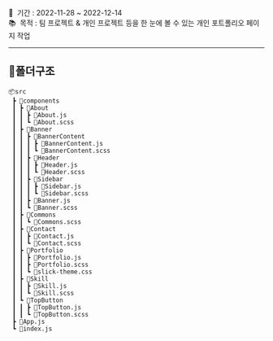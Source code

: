 📅 &nbsp;기간 : 2022-11-28 ~ 2022-12-14 \
📚 &nbsp;목적 : 팀 프로젝트 & 개인 프로젝트 등을 한 눈에 볼 수 있는 개인 포트폴리오 페이지 작업  
<!-- 💻 &nbsp;주소 : http://taecongs.xyz:9000/ -->
<hr/>

## 📌폴더구조

```
📦src
 ┣ 📂components
 ┃ ┣ 📂About
 ┃ ┃ ┣ 📜About.js
 ┃ ┃ ┗ 📜About.scss
 ┃ ┣ 📂Banner
 ┃ ┃ ┣ 📂BannerContent
 ┃ ┃ ┃ ┣ 📜BannerContent.js
 ┃ ┃ ┃ ┗ 📜BannerContent.scss
 ┃ ┃ ┣ 📂Header
 ┃ ┃ ┃ ┣ 📜Header.js
 ┃ ┃ ┃ ┗ 📜Header.scss
 ┃ ┃ ┣ 📂Sidebar
 ┃ ┃ ┃ ┣ 📜Sidebar.js
 ┃ ┃ ┃ ┗ 📜Sidebar.scss
 ┃ ┃ ┣ 📜Banner.js
 ┃ ┃ ┗ 📜Banner.scss
 ┃ ┣ 📂Commons
 ┃ ┃ ┗ 📜Commons.scss
 ┃ ┣ 📂Contact
 ┃ ┃ ┣ 📜Contact.js
 ┃ ┃ ┗ 📜Contact.scss
 ┃ ┣ 📂Portfolio
 ┃ ┃ ┣ 📜Portfolio.js
 ┃ ┃ ┣ 📜Portfolio.scss
 ┃ ┃ ┗ 📜slick-theme.css
 ┃ ┣ 📂Skill
 ┃ ┃ ┣ 📜Skill.js
 ┃ ┃ ┗ 📜Skill.scss
 ┃ ┗ 📂TopButton
 ┃ ┃ ┣ 📜TopButton.js
 ┃ ┃ ┗ 📜TopButton.scss
 ┣ 📜App.js
 ┗ 📜index.js
```

<!--  
### 👋 해상도는 PC버전(1920 X 1080)을 기준으로 최적화되어 있습니다.

### 2022-11-28 작업
✅ 기본적인 컴포넌트 구조 생성 \
✅ 원페이지 형식 (react-fullpage 라이브러리 설치)

### 2022-11-28 ~ 2022-11-30 작업
✅ 헤더 및 사이드바 레이아웃 구성 및 코딩 작업

### 2022-12-01 ~ 2022-12-02 작업
✅ 배너 레이아웃 구성 및 코딩 작업

### 2022-12-05 작업
✅ 스킬(SKill) 페이지 레이아웃 작업 및 코딩 작업

### 2022-12-06 ~ 2022-12-08 작업
✅ 포트폴리오 페이지 레이아웃 작업 및 코딩 작업

### 2022-12-08 ~ 2022-12-09 작업
✅ 컨텍트 페이지 레이아웃 작업 및 코딩 작업

### 2022-12-11 ~ 2022-12-13 작업
✅ 기본적인 반응형 작업 (간단하게 큰 부분들만 작업)

### 2022-12-14 작업
✅ 도메인 구입 및 도메인 연결

### 2023-12-14 
✅ 도메인 만료
-->